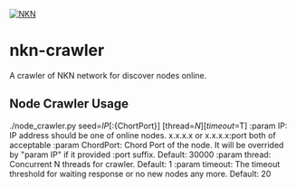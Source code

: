 [![NKN](https://github.com/nknorg/nkn/wiki/img/nkn_logo.png)](https://nkn.org)

# nkn-crawler

A crawler of NKN network for discover nodes online.

## Node Crawler Usage

./node_crawler.py seed=${IP}[:${ChortPort}] [thread=$N] [timeout=$T]
:param IP: IP address should be one of online nodes. x.x.x.x or x.x.x.x:port both of acceptable
:param ChordPort: Chord Port of the node. It will be overrided by "param IP" if it provided :port suffix. Default: 30000
:param thread: Concurrent N threads for crawler. Default: 1
:param timeout: The timeout threshold for waiting response or no new nodes any more. Default: 20
